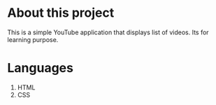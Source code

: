 # About this project
This is a simple YouTube application that displays list of videos. Its for learning purpose.

# Languages
1. HTML
2. CSS